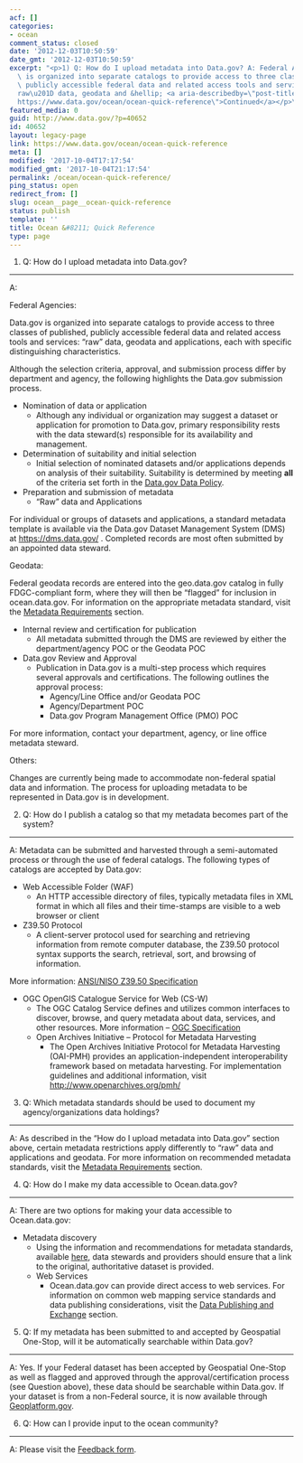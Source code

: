 ```yaml
---
acf: []
categories:
- ocean
comment_status: closed
date: '2012-12-03T10:50:59'
date_gmt: '2012-12-03T10:50:59'
excerpt: "<p>1) Q: How do I upload metadata into Data.gov? A: Federal Agencies: Data.gov\
  \ is organized into separate catalogs to provide access to three classes of published,\
  \ publicly accessible federal data and related access tools and services: \u201C\
  raw\u201D data, geodata and &hellip; <a aria-describedby=\"post-title-40652\" href=\"\
  https://www.data.gov/ocean/ocean-quick-reference\">Continued</a></p>\n"
featured_media: 0
guid: http://www.data.gov/?p=40652
id: 40652
layout: legacy-page
link: https://www.data.gov/ocean/ocean-quick-reference
meta: []
modified: '2017-10-04T17:17:54'
modified_gmt: '2017-10-04T21:17:54'
permalink: /ocean/ocean-quick-reference/
ping_status: open
redirect_from: []
slug: ocean__page__ocean-quick-reference
status: publish
template: ''
title: Ocean &#8211; Quick Reference
type: page
---
```


1) Q: How do I upload metadata into Data.gov?

---------------------------------------------

A:

Federal Agencies:

Data.gov is organized into separate catalogs to provide access to three classes of published, publicly accessible federal data and related access tools and services: “raw” data, geodata and applications, each with specific distinguishing characteristics.

Although the selection criteria, approval, and submission process differ by department and agency, the following highlights the Data.gov submission process.

* Nomination of data or application
  * Although any individual or organization may suggest a dataset or application for promotion to Data.gov, primary responsibility rests with the data steward(s) responsible for its availability and management.
* Determination of suitability and initial selection
  * Initial selection of nominated datasets and/or applications depends on analysis of their suitability. Suitability is determined by meeting **all** of the criteria set forth in the [Data.gov Data Policy](http://www.data.gov/datapolicy).
* Preparation and submission of metadata
  * “Raw” data and Applications

For individual or groups of datasets and applications, a standard metadata template is available via the Data.gov Dataset Management System (DMS) at <https://dms.data.gov/> . Completed records are most often submitted by an appointed data steward.

Geodata:

Federal geodata records are entered into the geo.data.gov catalog in fully FDGC-compliant form, where they will then be “flagged” for inclusion in ocean.data.gov. For information on the appropriate metadata standard, visit the [Metadata Requirements](/ocean/data-quality-and-documentation-subpage/#metadata-requirements) section.

* Internal review and certification for publication
  * All metadata submitted through the DMS are reviewed by either the department/agency POC or the Geodata POC
* Data.gov Review and Approval
  * Publication in Data.gov is a multi-step process which requires several approvals and certifications. The following outlines the approval process:
    * Agency/Line Office and/or Geodata POC
    * Agency/Department POC
    * Data.gov Program Management Office (PMO) POC

For more information, contact your department, agency, or line office metadata steward.

Others:

Changes are currently being made to accommodate non-federal spatial data and information. The process for uploading metadata to be represented in Data.gov is in development.

2) Q: How do I publish a catalog so that my metadata becomes part of the system?

--------------------------------------------------------------------------------

A: Metadata can be submitted and harvested through a semi-automated process or through the use of federal catalogs. The following types of catalogs are accepted by Data.gov:

* Web Accessible Folder (WAF)
  * An HTTP accessible directory of files, typically metadata files in XML format in which all files and their time-stamps are visible to a web browser or client
* Z39.50 Protocol
  * A client-server protocol used for searching and retrieving information from remote computer database, the Z39.50 protocol syntax supports the search, retrieval, sort, and browsing of information.

More information: [ANSI/NISO Z39.50 Specification](http://www.loc.gov/z3950/agency/Z39-50-2003.pdf)

* OGC OpenGIS Catalogue Service for Web (CS-W)
  * The OGC Catalog Service defines and utilizes common interfaces to discover, browse, and query metadata about data, services, and other resources. More information – [OGC Specification](http://www.opengeospatial.org/standards/cat)
  * Open Archives Initiative – Protocol for Metadata Harvesting
    * The Open Archives Initiative Protocol for Metadata Harvesting (OAI-PMH) provides an application-independent interoperability framework based on metadata harvesting. For implementation guidelines and additional information, visit <http://www.openarchives.org/pmh/>

3) Q: Which metadata standards should be used to document my agency/organizations data holdings?

------------------------------------------------------------------------------------------------

A: As described in the “How do I upload metadata into Data.gov” section above, certain metadata restrictions apply differently to “raw” data and applications and geodata. For more information on recommended metadata standards, visit the [Metadata Requirements](/ocean/data-quality-and-documentation-subpage/#metadata-requirements) section.

4) Q: How do I make my data accessible to Ocean.data.gov?

---------------------------------------------------------

A: There are two options for making your data accessible to Ocean.data.gov:

* Metadata discovery
  * Using the information and recommendations for metadata standards, available [here](/ocean/data-quality-and-documentation-subpage/#metadata-requirements), data stewards and providers should ensure that a link to the original, authoritative dataset is provided.
  * Web Services
    * Ocean.data.gov can provide direct access to web services. For information on common web mapping service standards and data publishing considerations, visit the [Data Publishing and Exchange](/ocean/data-publishing-and-exchange-subpage/) section.

5) Q: If my metadata has been submitted to and accepted by Geospatial One-Stop, will it be automatically searchable within Data.gov?

------------------------------------------------------------------------------------------------------------------------------------

A: Yes. If your Federal dataset has been accepted by Geospatial One-Stop as well as flagged and approved through the approval/certification process (see Question above), these data should be searchable within Data.gov. If your dataset is from a non-Federal source, it is now available through [Geoplatform.gov](http://www.geoplatform.gov/).

6) Q: How can I provide input to the ocean community?

-----------------------------------------------------

A: Please visit the [Feedback form](https://www.data.gov/contact).
